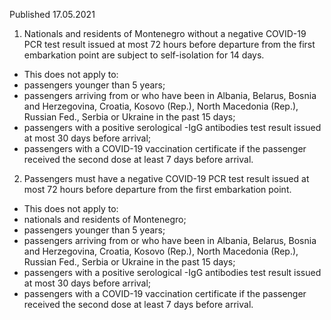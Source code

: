 Published 17.05.2021
1. Nationals and residents of Montenegro without a negative COVID-19 PCR test result issued at most 72 hours before departure from the first embarkation point are subject to self-isolation for 14 days.
- This does not apply to:
- passengers younger than 5 years;
- passengers arriving from or who have been in Albania, Belarus, Bosnia and Herzegovina, Croatia, Kosovo (Rep.), North Macedonia (Rep.), Russian Fed., Serbia or Ukraine in the past 15 days;
- passengers with a positive serological -IgG antibodies test result issued at most 30 days before arrival;
- passengers with a COVID-19 vaccination certificate if the passenger received the second dose at least 7 days before arrival.
2. Passengers must have a negative COVID-19 PCR test result issued at most 72 hours before departure from the first embarkation point.
- This does not apply to:
- nationals and residents of Montenegro;
- passengers younger than 5 years;
- passengers arriving from or who have been in Albania, Belarus, Bosnia and Herzegovina, Croatia, Kosovo (Rep.), North Macedonia (Rep.), Russian Fed., Serbia or Ukraine in the past 15 days;
- passengers with a positive serological -IgG antibodies test result issued at most 30 days before arrival;
- passengers with a COVID-19 vaccination certificate if the passenger received the second dose at least 7 days before arrival.

